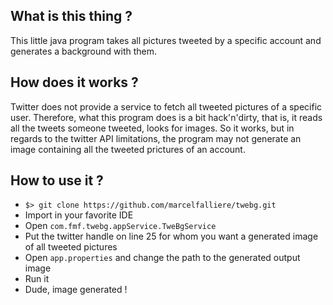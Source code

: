 What is this thing ?
---

This little java program takes all pictures tweeted by a specific account and generates a background with them.


How does it works ?
---

Twitter does not provide a service to fetch all tweeted pictures of a specific user. Therefore, what this program does is a bit hack'n'dirty, that is, it reads all the tweets someone tweeted, looks for images. So it works, but in regards to the twitter API limitations, the program may not generate an image containing all the tweeted prictures of an account.

How to use it ?
---

  - `$> git clone https://github.com/marcelfalliere/twebg.git`
  - Import in your favorite IDE
  - Open `com.fmf.twebg.appService.TweBgService`
  - Put the twitter handle on line 25 for whom you want a generated image of all tweeted pictures
  - Open `app.properties` and change the path to the generated output image
  - Run it
  - Dude, image generated !

